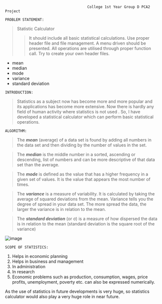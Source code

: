                                           College 1st Year Group D PCA2 Project


`PROBLEM STATEMENT:`

> Statistic Calculator
>
> > It should include all basic statistical calculations. Use proper header file and file management. A menu driven should be presented. All operations are utilised through proper function call. Try to create your own header files.

<ul>
  <li>mean</li>
  <li>median</li>
  <li>mode</li>
  <li>variance</li>
  <li>standard deviation</li>
</ul>

`INTRODUCTION:`

> Statistics as a subject now has become more and more popular and its applications has become more extensive. Now there is hardly any field of human activity where statistics is not used . So, I have developed a statistical calculator which can perform basic statistical operations.

`ALGORITHM:`

> The **_mean_** (average) of a data set is found by adding all numbers in the data set and then dividing by the number of values in the set.

> The **_median_** is the middle number in a sorted, ascending or descending, list of numbers and can be more descriptive of that data set than the average.

> The **_mode_** is defined as the value that has a higher frequency in a given set of values. It is the value that appears the most number of times.

> The **_variance_** is a measure of variability. It is calculated by taking the average of squared deviations from the mean. Variance tells you the degree of spread in your data set. The more spread the data, the larger the variance is in relation to the mean.

> The **_standard deviation_** (or σ) is a measure of how dispersed the data is in relation to the mean (standard deviation is the square root of the variance)

![image](https://user-images.githubusercontent.com/91897336/214807296-57d91f03-f716-4181-af56-97f2b5906039.png)

`SCOPE OF STATISTICS:`

 <ol>
  <li>Helps in economic planning</li>
  <li>Helps in business and management</li>
  <li>In administration</li>
  <li>In research</li>
  <li>Economic problems such as production, consumption, wages, price profits, unemployment, poverty etc. can also be expressed numerically.</li>
</ol>

As the use of statistics in future developments is very huge, so statistics calculator would also play a very huge role in near future.
